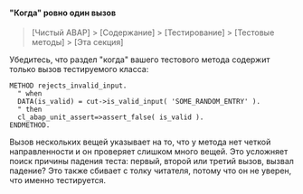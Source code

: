 #### "Когда" ровно один вызов

> [Чистый ABAP] > [Содержание] > [Тестирование] > [Тестовые методы] > [Эта секция]

Убедитесь, что раздел "когда" вашего тестового метода содержит только вызов тестируемого класса:

```ABAP
METHOD rejects_invalid_input.
  " when
  DATA(is_valid) = cut->is_valid_input( 'SOME_RANDOM_ENTRY' ).
  " then
  cl_abap_unit_assert=>assert_false( is_valid ).
ENDMETHOD.
```

Вызов нескольких вещей указывает на то, что у метода нет четкой направленности и он проверяет слишком много вещей. 
Это усложняет поиск причины падения теста: первый, второй или третий вызов, вызвал падение? 
Это также сбивает с толку читателя, потому что он не уверен, что именно тестируется.